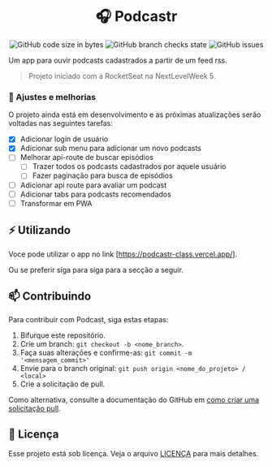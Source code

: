 <div align="center">

# 🎧 Podcastr

</div>
<div align="center">

![GitHub code size in bytes](https://img.shields.io/github/languages/code-size/ViniciusTei/podcastr)
![GitHub branch checks state](https://img.shields.io/github/checks-status/ViniciusTei/podcastr/main?label=build)
![GitHub issues](https://img.shields.io/github/issues/ViniciusTei/podcastr)

</div>

Um app para ouvir podcasts cadastrados a partir de um feed rss.

> Projeto iniciado com a RocketSeat na NextLevelWeek 5.

### 📐 Ajustes e melhorias

O projeto ainda está em desenvolvimento e as próximas atualizações serão voltadas nas seguintes tarefas:

- [x] Adicionar login de usuário
- [x] Adicionar sub menu para adicionar um novo podcasts
- [ ] Melhorar api-route de buscar episódios
    - [ ] Trazer todos os podcasts cadastrados por aquele usuário
    - [ ] Fazer paginação para busca de episódios
- [ ] Adicionar api route para avaliar um podcast
- [ ] Adicionar tabs para podcasts recomendados
- [ ] Transformar em PWA
 
 ## ⚡ Utilizando

 Voce pode utilizar o app no link [https://podcastr-class.vercel.app/].

 Ou se preferir siga para siga para a secção a seguir.

 ## 📫 Contribuindo

Para contribuir com Podcast, siga estas etapas:

1. Bifurque este repositório.
2. Crie um branch: `git checkout -b <nome_branch>`.
3. Faça suas alterações e confirme-as: `git commit -m '<mensagem_commit>'`
4. Envie para o branch original: `git push origin <nome_do_projeto> / <local>`
5. Crie a solicitação de pull.

Como alternativa, consulte a documentação do GitHub em [como criar uma solicitação pull](https://help.github.com/en/github/collaborating-with-issues-and-pull-requests/creating-a-pull-request).

## 📝 Licença

Esse projeto está sob licença. Veja o arquivo [LICENÇA](LICENSE.md) para mais detalhes.